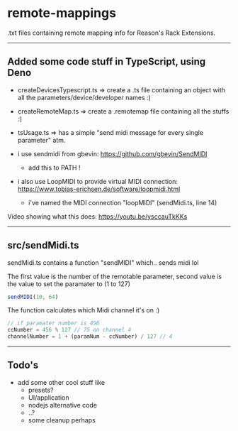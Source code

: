# remote-mappings

.txt files containing remote mapping info for Reason's Rack Extensions.

---

## Added some code stuff in TypeScript, using Deno

- createDevicesTypescript.ts => create a .ts file containing an object with all the parameters/device/developer names :)
- createRemoteMap.ts => create a .remotemap file containing all the stuffs :)
- tsUsage.ts => has a simple "send midi message for every single parameter" atm.

- i use sendmidi from gbevin: https://github.com/gbevin/SendMIDI
  - add this to PATH !

- i also use LoopMIDI to provide virtual MIDI connection: https://www.tobias-erichsen.de/software/loopmidi.html
  - i've named the MIDI connection "loopMIDI" (sendMidi.ts, line 14)

Video showing what this does: https://youtu.be/ysccauTkKKs

---

## src/sendMidi.ts

sendMidi.ts contains a function "sendMIDI" which.. sends midi lol

The first value is the number of the remotable parameter, second value is the value to set the paramater to (1 to 127)

```ts
sendMIDI(10, 64)
```

The function calculates which Midi channel it's on :)

```ts
// if paramater number is 456
ccNumber = 456 % 127 // 75 on channel 4
channelNumber = 1 + (paramNum - ccNumber) / 127 // 4
```

---

## Todo's
- add some other cool stuff like
  - presets?
  - UI/application
  - nodejs alternative code
  - ..?
  - some cleanup perhaps